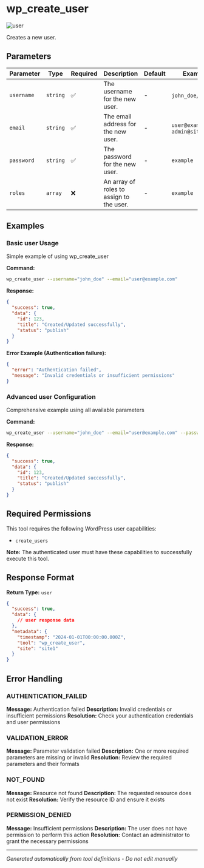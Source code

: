 # wp_create_user

![user](https://img.shields.io/badge/category-user-lightgrey)

Creates a new user.

## Parameters

| Parameter  | Type     | Required | Description                              | Default | Examples                             |
| ---------- | -------- | -------- | ---------------------------------------- | ------- | ------------------------------------ |
| `username` | `string` | ✅       | The username for the new user.           | -       | `john_doe`, `admin`                  |
| `email`    | `string` | ✅       | The email address for the new user.      | -       | `user@example.com`, `admin@site.com` |
| `password` | `string` | ✅       | The password for the new user.           | -       | `example`                            |
| `roles`    | `array`  | ❌       | An array of roles to assign to the user. | -       | `example`                            |

## Examples

### Basic user Usage

Simple example of using wp_create_user

**Command:**

```bash
wp_create_user --username="john_doe" --email="user@example.com"
```

**Response:**

```json
{
  "success": true,
  "data": {
    "id": 123,
    "title": "Created/Updated successfully",
    "status": "publish"
  }
}
```

**Error Example (Authentication failure):**

```json
{
  "error": "Authentication failed",
  "message": "Invalid credentials or insufficient permissions"
}
```

### Advanced user Configuration

Comprehensive example using all available parameters

**Command:**

```bash
wp_create_user --username="john_doe" --email="user@example.com" --password="example_value" --roles="example_value"
```

**Response:**

```json
{
  "success": true,
  "data": {
    "id": 123,
    "title": "Created/Updated successfully",
    "status": "publish"
  }
}
```

## Required Permissions

This tool requires the following WordPress user capabilities:

- `create_users`

**Note:** The authenticated user must have these capabilities to successfully execute this tool.

## Response Format

**Return Type:** `user`

```json
{
  "success": true,
  "data": {
    // user response data
  },
  "metadata": {
    "timestamp": "2024-01-01T00:00:00.000Z",
    "tool": "wp_create_user",
    "site": "site1"
  }
}
```

## Error Handling

### AUTHENTICATION_FAILED

**Message:** Authentication failed **Description:** Invalid credentials or insufficient permissions **Resolution:**
Check your authentication credentials and user permissions

### VALIDATION_ERROR

**Message:** Parameter validation failed **Description:** One or more required parameters are missing or invalid
**Resolution:** Review the required parameters and their formats

### NOT_FOUND

**Message:** Resource not found **Description:** The requested resource does not exist **Resolution:** Verify the
resource ID and ensure it exists

### PERMISSION_DENIED

**Message:** Insufficient permissions **Description:** The user does not have permission to perform this action
**Resolution:** Contact an administrator to grant the necessary permissions

---

_Generated automatically from tool definitions - Do not edit manually_
